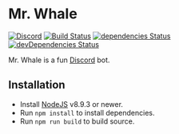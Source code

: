 # Mr. Whale

[![Discord](https://discordapp.com/api/guilds/407167968481640449/embed.png)](https://discord.gg/ae3mfBV)
[![Build Status](https://travis-ci.org/bowenwaregames/mrwhale.svg?branch=master)](https://travis-ci.org/bowenwaregames/mrwhale)
[![dependencies Status](https://david-dm.org/bowenwaregames/mrwhale/status.svg)](https://david-dm.org/bowenwaregames/mrwhale)
[![devDependencies Status](https://david-dm.org/bowenwaregames/mrwhale/dev-status.svg)](https://david-dm.org/bowenwaregames/mrwhale?type=dev)

Mr. Whale is a fun [Discord](https://discordapp.com/) bot.

## Installation

- Install [NodeJS](https://nodejs.org/en/) v8.9.3 or newer.
- Run `npm install` to install dependencies.
- Run `npm run build` to build source.
